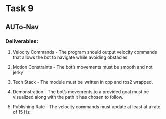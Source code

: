 # Task 9
## AUTo-Nav

### Deliverables:
1. Velocity Commands - The program should output velocity commands that
allows the bot to navigate while avoiding obstacles

2. Motion Constraints - The bot’s movements must be smooth and not jerky

3. Tech Stack - The module must be written in cpp and ros2 wrapped.

4. Demonstration - The bot’s movements to a provided goal must be visualized
along with the path it has chosen to follow.

5. Publishing Rate - The velocity commands must update at least at a rate of 15
Hz

